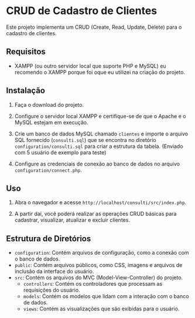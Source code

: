 # CRUD de Cadastro de Clientes

Este projeto implementa um CRUD (Create, Read, Update, Delete) para o cadastro de clientes.

## Requisitos

- XAMPP (ou outro servidor local que suporte PHP e MySQL) eu recomendo o XAMPP porque foi oque eu utilizei na criação do projeto.

## Instalação

1. Faça o download do projeto.

2. Configure o servidor local XAMPP e certifique-se de que o Apache e o MySQL estejam em execução.

3. Crie um banco de dados MySQL chamado `clientes` e importe o arquivo SQL fornecido (`consulti.sql`) que se encontra no diretório `configuration/consulti.sql` para criar a estrutura da tabela. (Enviado com 5 usuário de exemplo para teste)

4. Configure as credenciais de conexão ao banco de dados no arquivo `configuration/connect.php`.

## Uso

1. Abra o navegador e acesse `http://localhost/consulti/src/index.php`.

2. A partir daí, você poderá realizar as operações CRUD básicas para cadastrar, visualizar, atualizar e excluir clientes.

## Estrutura de Diretórios

- `configuration`: Contém arquivos de configuração, como a conexão com o banco de dados.
- `public`: Contém arquivos públicos, como CSS, imagens e arquivos de inclusão da interface do usuário.
- `src`: Contém os arquivos do MVC (Model-View-Controller) do projeto.
  - `controllers`: Contém os controladores que processam as requisições do usuário.
  - `models`: Contém os modelos que lidam com a interação com o banco de dados.
  - `views`: Contém as visualizações que são exibidas para o usuário.



